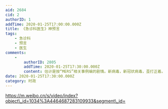 ```yaml
---
aid: 2684
cid: 2
authorID: 1
addTime: 2020-01-25T17:00:00.000Z
title: 《急诊科医生》神预言
tags:
    - 急诊科
    - 预言
    - 医生
comments:
    -
        authorID: 2805
        addTime: 2020-01-25T17:30:00.000Z
        content: 估计是按“MERS”相关事例编的剧情。新病毒，新冠状病毒，歪打正着。
date: 2020-01-25T17:30:00.000Z
category: 时政
---
```


https://m.weibo.cn/s/video/index?object\_id=1034%3A4464687283109933&segment\_id=
